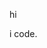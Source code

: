 hi

i code.
<!---
noblemage/noblemage is a ✨ special ✨ repository because its `README.md` (this file) appears on your GitHub profile.
You can click the Preview link to take a look at your changes.
--->

